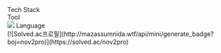 <div aline="center">
  Tech Stack<br>
  Tool<br>
  <img src="https://img.shields.io/badge/UNITY-#FFFFFF?style=flat-square&logo=unity&logoColor=#FFFFFF"/>
  Language<br>
  [![Solved.ac프로필](http://mazassumnida.wtf/api/mini/generate_badge?boj=nov2pro)](https://solved.ac/nov2pro)
</div>
